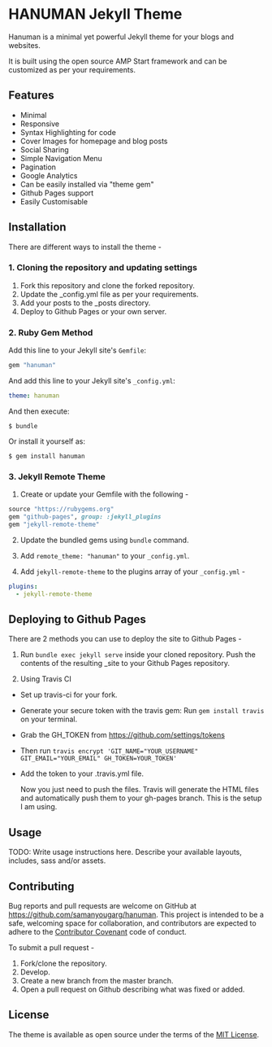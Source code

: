 # HANUMAN Jekyll Theme

Hanuman is a minimal yet powerful Jekyll theme for your blogs and websites.

It is built using the open source AMP Start framework and can be customized as per your requirements.

## Features

- Minimal
- Responsive
- Syntax Highlighting for code
- Cover Images for homepage and blog posts
- Social Sharing
- Simple Navigation Menu
- Pagination
- Google Analytics
- Can be easily installed via "theme gem"
- Github Pages support
- Easily Customisable


## Installation

There are different ways to install the theme - 

### 1. Cloning the repository and updating settings
1. Fork this repository and clone the forked repository.
2. Update the _config.yml file as per your requirements.
3. Add your posts to the _posts directory.
4. Deploy to Github Pages or your own server.

### 2. Ruby Gem Method
Add this line to your Jekyll site's `Gemfile`:

```ruby
gem "hanuman"
```

And add this line to your Jekyll site's `_config.yml`:

```yaml
theme: hanuman
```

And then execute:

    $ bundle

Or install it yourself as:

    $ gem install hanuman

### 3. Jekyll Remote Theme
1. Create or update your Gemfile with the following - 

```ruby
source "https://rubygems.org"
gem "github-pages", group: :jekyll_plugins
gem "jekyll-remote-theme"
```

2. Update the bundled gems using `bundle` command.

3. Add `remote_theme: "hanuman"` to your `_config.yml`.

4. Add `jekyll-remote-theme` to the plugins array of your `_config.yml` - 

```yaml
plugins:
  - jekyll-remote-theme
```    
  
## Deploying to Github Pages

There are 2 methods you can use to deploy the site to Github Pages - 

1. Run `bundle exec jekyll serve` inside your cloned repository. Push the contents of the resulting _site to your Github Pages repository.

2. Using Travis CI
- Set up travis-ci for your fork. 
- Generate your secure token with the travis gem:
  Run `gem install travis` on your terminal.
- Grab the GH_TOKEN from https://github.com/settings/tokens
- Then run `travis encrypt 'GIT_NAME="YOUR_USERNAME" GIT_EMAIL="YOUR_EMAIL" GH_TOKEN=YOUR_TOKEN'`
- Add the token to your .travis.yml file.

  Now you just need to push the files. Travis will generate the HTML files and automatically push them to your gh-pages branch. 
This is the setup I am using.

## Usage

TODO: Write usage instructions here. Describe your available layouts, includes, sass and/or assets.

## Contributing

Bug reports and pull requests are welcome on GitHub at https://github.com/samanyougarg/hanuman. This project is intended to be a safe, welcoming space for collaboration, and contributors are expected to adhere to the [Contributor Covenant](http://contributor-covenant.org) code of conduct.

To submit a pull request - 

1. Fork/clone the repository.
2. Develop.
3. Create a new branch from the master branch.
4. Open a pull request on Github describing what was fixed or added.


## License

The theme is available as open source under the terms of the [MIT License](https://opensource.org/licenses/MIT).

